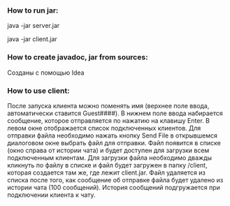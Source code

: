 ### How to run jar:

java -jar server.jar

java -jar client.jar

### How to create javadoc, jar from sources:

Созданы с помощью Idea

### How to use client:

После запуска клиента можно поменять имя (верхнее поле ввода, автоматически ставится Guest####).
В нижнем поле ввода набирается сообщение, которое отправляется по нажатию на клавишу Enter.
В левом окне отображается список подключенных клиентов.
Для отправки файла необходимо нажать кнопку Send File в открывшемся диалоговом окне выбрать файл для отправки.
Файл появится в списке (окно справа от истории чата) и будет доступен для загрузки всем подключенным клиентам. 
Для загрузки файла необходимо дважды кликнуть по файлу в списке и файл будет загружен в папку /client, которая создается там же, где лежит client.jar.
Файл удаляется из списка после того, как сообщение об отправке файла будет удалено из истории чата (100 сообщений).
История сообщений подгружается при подключении клиента к чату.
